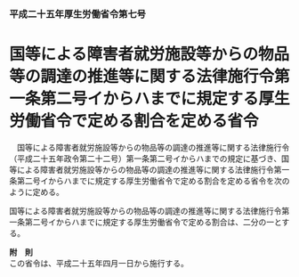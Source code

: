 ### 平成二十五年厚生労働省令第七号  
# 国等による障害者就労施設等からの物品等の調達の推進等に関する法律施行令第一条第二号イからハまでに規定する厚生労働省令で定める割合を定める省令  
　国等による障害者就労施設等からの物品等の調達の推進等に関する法律施行令（平成二十五年政令第二十二号）第一条第二号イからハまでの規定に基づき、国等による障害者就労施設等からの物品等の調達の推進等に関する法律施行令第一条第二号イからハまでに規定する厚生労働省令で定める割合を定める省令を次のように定める。  
  
国等による障害者就労施設等からの物品等の調達の推進等に関する法律施行令第一条第二号イからハまでに規定する厚生労働省令で定める割合は、二分の一とする。  
  
**附　則**  
この省令は、平成二十五年四月一日から施行する。  
  
